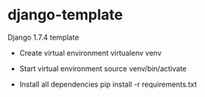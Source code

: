# django-template
Django 1.7.4 template

- Create virtual environment
virtualenv venv

- Start virtual environment
source venv/bin/activate

- Install all dependencies
pip install -r requirements.txt
